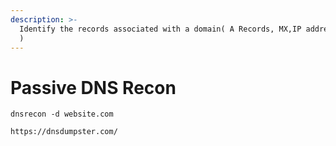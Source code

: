 ```yaml
---
description: >-
  Identify the records associated with a domain( A Records, MX,IP addresses,Txt
  )
---
```


# Passive DNS Recon



```
dnsrecon -d website.com
```



```
https://dnsdumpster.com/
```

